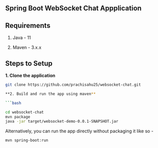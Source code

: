 ## Spring Boot WebSocket Chat Appplication



## Requirements

1. Java - 11

2. Maven - 3.x.x

## Steps to Setup

**1. Clone the application**

```bash
git clone https://github.com/prachisahu25/websocket-chat.git

**2. Build and run the app using maven**

```bash

cd websocket-chat
mvn package
java -jar target/websocket-demo-0.0.1-SNAPSHOT.jar
```

Alternatively, you can run the app directly without packaging it like so -

```bash
mvn spring-boot:run
```


